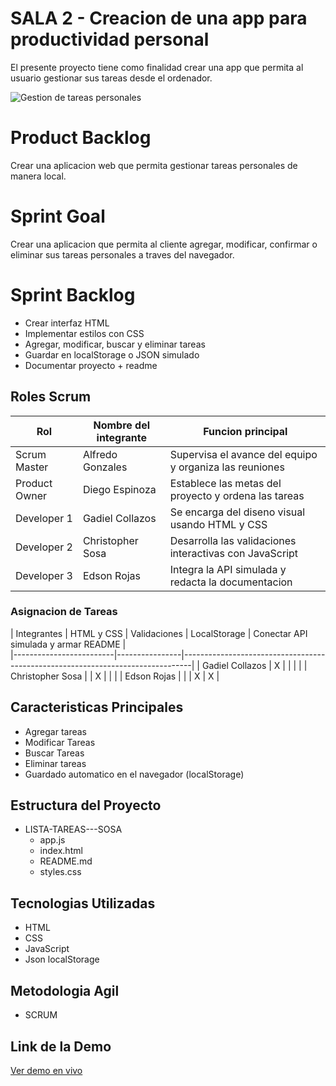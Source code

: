 # SALA 2 - Creacion de una app para productividad personal
El presente proyecto tiene como finalidad crear una app que permita al usuario gestionar sus tareas desde el ordenador.

![Gestion de tareas personales](https://ideascale.com/wp-content/uploads/2022/03/Task-Management.png)

# Product Backlog
Crear una aplicacion web que permita gestionar tareas personales de manera local.

# Sprint Goal
Crear una aplicacion que permita al cliente agregar, modificar, confirmar o eliminar sus tareas personales a traves del navegador.

# Sprint Backlog
- Crear interfaz HTML
- Implementar estilos con CSS
- Agregar, modificar, buscar y eliminar tareas
- Guardar en localStorage o JSON simulado
- Documentar proyecto + readme

## Roles Scrum

| Rol              | Nombre del integrante      | Funcion principal                                       |
|------------------|----------------------------|---------------------------------------------------------|
| Scrum Master     | Alfredo Gonzales           | Supervisa el avance del equipo y organiza las reuniones |
| Product Owner    | Diego Espinoza             | Establece las metas del proyecto y ordena las tareas    |
| Developer 1      | Gadiel Collazos            | Se encarga del diseno visual usando HTML y CSS          |
| Developer 2      | Christopher Sosa           | Desarrolla las validaciones interactivas con JavaScript |
| Developer 3      | Edson Rojas                | Integra la API simulada y redacta la documentacion      |

### Asignacion de Tareas

| Integrantes             | HTML y CSS     | Validaciones     | LocalStorage     | Conectar API simulada y armar README     |   
|-------------------------|----------------|--------------------------------------------------------------------------------|
| Gadiel Collazos         |       X        |                  |                  |                                          |
| Christopher Sosa        |                |         X        |                  |                                          |
| Edson Rojas             |                |                  |         X        |                     X                    |

## Caracteristicas Principales
- Agregar tareas
- Modificar Tareas
- Buscar Tareas
- Eliminar tareas
- Guardado automatico en el navegador (localStorage)

## Estructura del Proyecto
- LISTA-TAREAS---SOSA
  - app.js
  - index.html
  - README.md
  - styles.css

## Tecnologias Utilizadas
- HTML
- CSS
- JavaScript
- Json localStorage

## Metodologia Agil
- SCRUM

## Link de la Demo
 [Ver demo en vivo](https://kenntomi.github.io/lista-de-tareas/)
